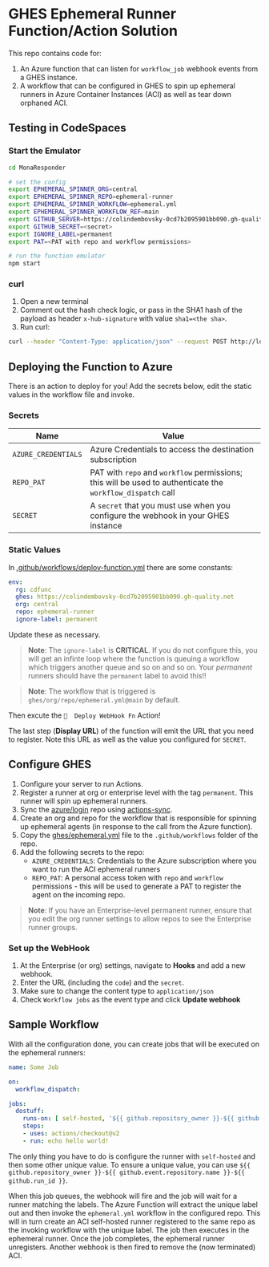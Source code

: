 # GHES Ephemeral Runner Function/Action Solution

This repo contains code for:
1. An Azure function that can listen for `workflow_job` webhook events from a GHES instance.
1. A workflow that can be configured in GHES to spin up ephemeral runners in Azure Container Instances (ACI) as well as tear down orphaned ACI.

## Testing in CodeSpaces

### Start the Emulator
```bash
cd MonaResponder

# set the config
export EPHEMERAL_SPINNER_ORG=central
export EPHEMERAL_SPINNER_REPO=ephemeral-runner
export EPHEMERAL_SPINNER_WORKFLOW=ephemeral.yml
export EPHEMERAL_SPINNER_WORKFLOW_REF=main
export GITHUB_SERVER=https://colindembovsky-0cd7b2095901bb090.gh-quality.net
export GITHUB_SECRET=<secret>
export IGNORE_LABEL=permanent
export PAT=<PAT with repo and workflow permissions>

# run the function emulator
npm start
```

### curl
1. Open a new terminal
1. Comment out the hash check logic, or pass in the SHA1 hash of the payload as header `x-hub-signature` with value `sha1=<the sha>`.
1. Run curl:
```bash
curl --header "Content-Type: application/json" --request POST http://localhost:7071/api/WorkflowJob -L --data "@test/workflow_job.json" -i
```

## Deploying the Function to Azure

There is an action to deploy for you! Add the secrets below, edit the static values in the workflow file and invoke.

### Secrets

Name|Value
--|--
`AZURE_CREDENTIALS`|Azure Credentials to access the destination subscription
`REPO_PAT`|PAT with `repo` and `workflow` permissions; this will be used to authenticate the `workflow_dispatch` call
`SECRET`|A `secret` that you must use when you configure the webhook in your GHES instance

### Static Values

In [.github/workflows/deploy-function.yml](.github/workflows/deploy-function.yml) there are some constants:

```yml
env:
  rg: cdfunc
  ghes: https://colindembovsky-0cd7b2095901bb090.gh-quality.net
  org: central
  repo: ephemeral-runner
  ignore-label: permanent
```  

Update these as necessary.

> **Note**: The `ignore-label` is **CRITICAL**. If you do not configure this, you will get an infinte loop where the function is queuing a workflow which triggers another queue and so on and so on. Your _permanent_ runners should have the `permanent` label to avoid this!!

> **Note**: The workflow that is triggered is `ghes/org/repo/ephemeral.yml@main` by default.

Then excute the `🚀  Deploy WebHook Fn` Action!

The last step (**Display URL**) of the function will emit the URL that you need to register. Note this URL as well as the value you configured for `SECRET`.

## Configure GHES

1. Configure your server to run Actions.
1. Register a runner at org or enterprise level with the tag `permanent`. This runner will spin up ephemeral runners.
1. Sync the [azure/login](https://github.com/azure/login) repo using [actions-sync](https://github.com/actions/actions-sync).
1. Create an org and repo for the workflow that is responsible for spinning up ephemeral agents (in response to the call from the Azure function).
1. Copy the [ghes/ephemeral.yml](ghes/ephemeral.yml) file to the `.github/workflows` folder of the repo.
1. Add the following secrets to the repo:
   - `AZURE_CREDENTIALS`: Credentials to the Azure subscription where you want to run the ACI ephemeral runners
   - `REPO_PAT`: A personal access token with `repo` and `workflow` permissions - this will be used to generate a PAT to register the agent on the incoming repo.

> **Note**: If you have an Enterprise-level permanent runner, ensure that you edit the org runner settings to allow repos to see the Enterprise runner groups.

### Set up the WebHook

1. At the Enterprise (or org) settings, navigate to **Hooks** and add a new webhook.
1. Enter the URL (including the `code`) and the `secret`.
1. Make sure to change the content type to `application/json`
1. Check `Workflow jobs` as the event type and click **Update webhook**

## Sample Workflow

With all the configuration done, you can create jobs that will be executed on the ephemeral runners:

```yml
name: Some Job

on:
  workflow_dispatch:

jobs:
  dostuff:
    runs-on: [ self-hosted, '${{ github.repository_owner }}-${{ github.event.repository.name }}-${{ github.run_id }}' ]
    steps:
    - uses: actions/checkout@v2
    - run: echo hello world!
```

The only thing you have to do is configure the runner with `self-hosted` and then some other unique value. To ensure a unique value, you can use `${{ github.repository_owner }}-${{ github.event.repository.name }}-${{ github.run_id }}`.

When this job queues, the webhook will fire and the job will wait for a runner matching the labels. The Azure Function will extract the unique label out and then invoke the `ephemeral.yml` workflow in the configured repo. This will in turn create an ACI self-hosted runner registered to the same repo as the invoking workflow with the unique label. The job then executes in the ephemeral runner. Once the job completes, the ephemeral runner unregisters. Another webhook is then fired to remove the (now terminated) ACI.